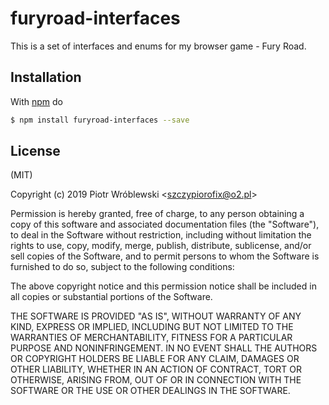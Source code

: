 
# furyroad-interfaces

This is a set of interfaces and enums for my browser game - Fury Road.

## Installation

With [npm](http://npmjs.org) do

```bash
$ npm install furyroad-interfaces --save
```

## License

(MIT)

Copyright (c) 2019 Piotr Wróblewski &lt;szczypiorofix@o2.pl&gt;

Permission is hereby granted, free of charge, to any person obtaining a copy of
this software and associated documentation files (the "Software"), to deal in
the Software without restriction, including without limitation the rights to
use, copy, modify, merge, publish, distribute, sublicense, and/or sell copies
of the Software, and to permit persons to whom the Software is furnished to do
so, subject to the following conditions:

The above copyright notice and this permission notice shall be included in all
copies or substantial portions of the Software.

THE SOFTWARE IS PROVIDED "AS IS", WITHOUT WARRANTY OF ANY KIND, EXPRESS OR
IMPLIED, INCLUDING BUT NOT LIMITED TO THE WARRANTIES OF MERCHANTABILITY,
FITNESS FOR A PARTICULAR PURPOSE AND NONINFRINGEMENT. IN NO EVENT SHALL THE
AUTHORS OR COPYRIGHT HOLDERS BE LIABLE FOR ANY CLAIM, DAMAGES OR OTHER
LIABILITY, WHETHER IN AN ACTION OF CONTRACT, TORT OR OTHERWISE, ARISING FROM,
OUT OF OR IN CONNECTION WITH THE SOFTWARE OR THE USE OR OTHER DEALINGS IN THE
SOFTWARE.
